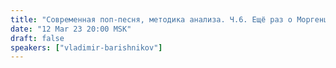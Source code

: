 ```yaml
---
title: "Современная поп-песня, методика анализа. Ч.6. Ещё раз о Моргенштерне и группе Little Big"
date: "12 Mar 23 20:00 MSK"
draft: false
speakers: ["vladimir-barishnikov"]
---
```

